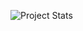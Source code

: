 ![Project Stats](https://github-readme-stats.vercel.app/api?username=karincaDev&theme=graywhite&show_icons=true)
